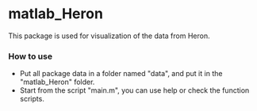 # matlab_Heron
This package is used for visualization of the data from Heron.

### How to use
* Put all package data in a folder named "data", and put it in the "matlab_Heron" folder.
* Start from the script "main.m", you can use help or check the function scripts.
